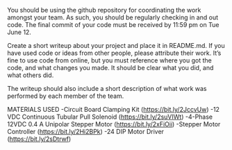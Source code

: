 You should be using the github repository for coordinating the work amongst your team. As such, you should be regularly checking in and out code. The final commit of your code must be received by 11:59 pm on Tue June 12.

Create a short writeup about your project and place it in README.md. If you have used code or ideas from other people, please attribute their work. It’s fine to use code from online, but you must reference where you got the code, and what changes you made. It should be clear what you did, and what others did.

The writeup should also include a short description of what work was performed by each member of the team.

MATERIALS USED
-Circuit Board Clamping Kit (https://bit.ly/2JccvUw)
-12 VDC Continuous Tubular Pull Solenoid (https://bit.ly/2suVIWt)
-4-Phase 12VDC 0.4 A Unipolar Stepper Motor (https://bit.ly/2xFiOii)
-Stepper Motor Controller (https://bit.ly/2Hi2BPk)
-24 DIP Motor Driver (https://bit.ly/2sDtrwf)
